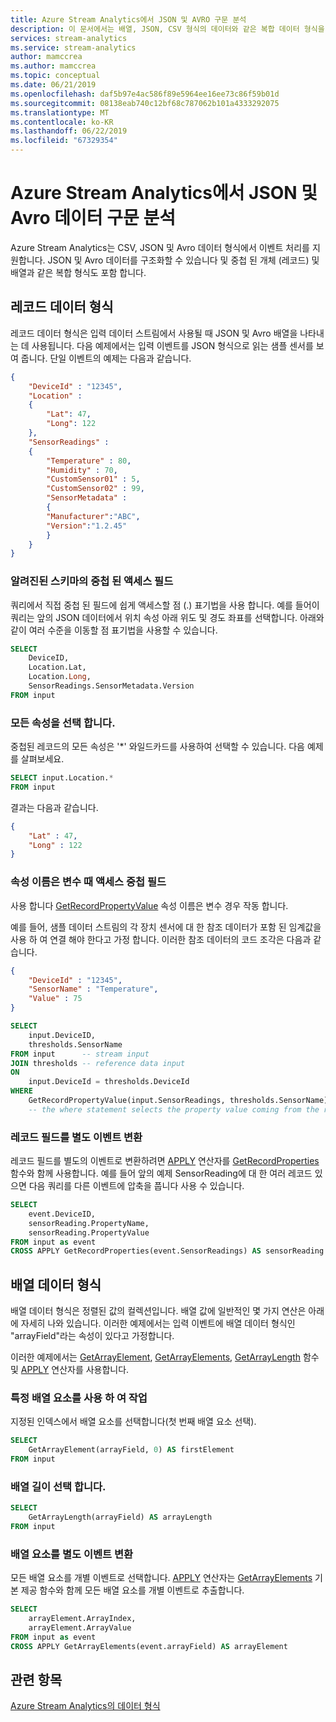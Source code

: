 ```yaml
---
title: Azure Stream Analytics에서 JSON 및 AVRO 구문 분석
description: 이 문서에서는 배열, JSON, CSV 형식의 데이터와 같은 복합 데이터 형식을 조작하는 방법을 설명합니다.
services: stream-analytics
ms.service: stream-analytics
author: mamccrea
ms.author: mamccrea
ms.topic: conceptual
ms.date: 06/21/2019
ms.openlocfilehash: daf5b97e4ac586f89e5964ee16ee73c86f59b01d
ms.sourcegitcommit: 08138eab740c12bf68c787062b101a4333292075
ms.translationtype: MT
ms.contentlocale: ko-KR
ms.lasthandoff: 06/22/2019
ms.locfileid: "67329354"
---
```

# <a name="parse-json-and-avro-data-in-azure-stream-analytics"></a>Azure Stream Analytics에서 JSON 및 Avro 데이터 구문 분석

Azure Stream Analytics는 CSV, JSON 및 Avro 데이터 형식에서 이벤트 처리를 지원합니다. JSON 및 Avro 데이터를 구조화할 수 있습니다 및 중첩 된 개체 (레코드) 및 배열과 같은 복합 형식도 포함 합니다. 




## <a name="record-data-types"></a>레코드 데이터 형식
레코드 데이터 형식은 입력 데이터 스트림에서 사용될 때 JSON 및 Avro 배열을 나타내는 데 사용됩니다. 다음 예제에서는 입력 이벤트를 JSON 형식으로 읽는 샘플 센서를 보여 줍니다. 단일 이벤트의 예제는 다음과 같습니다.

```json
{
    "DeviceId" : "12345",
    "Location" :
    {
        "Lat": 47,
        "Long": 122
    },
    "SensorReadings" :
    {
        "Temperature" : 80,
        "Humidity" : 70,
        "CustomSensor01" : 5,
        "CustomSensor02" : 99,
        "SensorMetadata" : 
        {
        "Manufacturer":"ABC",
        "Version":"1.2.45"
        }
    }
}
```


### <a name="access-nested-fields-in-known-schema"></a>알려진된 스키마의 중첩 된 액세스 필드
쿼리에서 직접 중첩 된 필드에 쉽게 액세스할 점 (.) 표기법을 사용 합니다. 예를 들어이 쿼리는 앞의 JSON 데이터에서 위치 속성 아래 위도 및 경도 좌표를 선택합니다. 아래와 같이 여러 수준을 이동할 점 표기법을 사용할 수 있습니다.

```SQL
SELECT
    DeviceID,
    Location.Lat,
    Location.Long,
    SensorReadings.SensorMetadata.Version
FROM input
```

### <a name="select-all-properties"></a>모든 속성을 선택 합니다.
중첩된 레코드의 모든 속성은 '*' 와일드카드를 사용하여 선택할 수 있습니다. 다음 예제를 살펴보세요.

```SQL
SELECT input.Location.*
FROM input
```

결과는 다음과 같습니다.

```json
{
    "Lat" : 47,
    "Long" : 122
}
```


### <a name="access-nested-fields-when-property-name-is-a-variable"></a>속성 이름은 변수 때 액세스 중첩 필드
사용 합니다 [GetRecordPropertyValue](https://docs.microsoft.com/stream-analytics-query/getmetadatapropertyvalue) 속성 이름은 변수 경우 작동 합니다. 

예를 들어, 샘플 데이터 스트림의 각 장치 센서에 대 한 참조 데이터가 포함 된 임계값을 사용 하 여 연결 해야 한다고 가정 합니다. 이러한 참조 데이터의 코드 조각은 다음과 같습니다.

```json
{
    "DeviceId" : "12345",
    "SensorName" : "Temperature",
    "Value" : 75
}
```

```SQL
SELECT
    input.DeviceID,
    thresholds.SensorName
FROM input      -- stream input
JOIN thresholds -- reference data input
ON
    input.DeviceId = thresholds.DeviceId
WHERE
    GetRecordPropertyValue(input.SensorReadings, thresholds.SensorName) > thresholds.Value
    -- the where statement selects the property value coming from the reference data
```

### <a name="convert-record-fields-into-separate-events"></a>레코드 필드를 별도 이벤트 변환
레코드 필드를 별도의 이벤트로 변환하려면 [APPLY](https://docs.microsoft.com/stream-analytics-query/apply-azure-stream-analytics) 연산자를 [GetRecordProperties](https://docs.microsoft.com/stream-analytics-query/getrecordproperties-azure-stream-analytics) 함수와 함께 사용합니다. 예를 들어 앞의 예제 SensorReading에 대 한 여러 레코드 있으면 다음 쿼리를 다른 이벤트에 압축을 풉니다 사용 수 있습니다.

```SQL
SELECT
    event.DeviceID,
    sensorReading.PropertyName,
    sensorReading.PropertyValue
FROM input as event
CROSS APPLY GetRecordProperties(event.SensorReadings) AS sensorReading
```



## <a name="array-data-types"></a>배열 데이터 형식

배열 데이터 형식은 정렬된 값의 컬렉션입니다. 배열 값에 일반적인 몇 가지 연산은 아래에 자세히 나와 있습니다. 이러한 예제에서는 입력 이벤트에 배열 데이터 형식인 "arrayField"라는 속성이 있다고 가정합니다.

이러한 예제에서는 [GetArrayElement](https://docs.microsoft.com/stream-analytics-query/getarrayelement-azure-stream-analytics), [GetArrayElements](https://docs.microsoft.com/stream-analytics-query/getarrayelements-azure-stream-analytics), [GetArrayLength](https://docs.microsoft.com/stream-analytics-query/getarraylength-azure-stream-analytics) 함수 및 [APPLY](https://docs.microsoft.com/stream-analytics-query/apply-azure-stream-analytics) 연산자를 사용합니다.

### <a name="working-with-a-specific-array-element"></a>특정 배열 요소를 사용 하 여 작업
지정된 인덱스에서 배열 요소를 선택합니다(첫 번째 배열 요소 선택).

```SQL
SELECT
    GetArrayElement(arrayField, 0) AS firstElement
FROM input
```

### <a name="select-array-length"></a>배열 길이 선택 합니다.

```SQL
SELECT
    GetArrayLength(arrayField) AS arrayLength
FROM input
```

### <a name="convert-array-elements-into-separate-events"></a>배열 요소를 별도 이벤트 변환
모든 배열 요소를 개별 이벤트로 선택합니다. [APPLY](https://docs.microsoft.com/stream-analytics-query/apply-azure-stream-analytics) 연산자는 [GetArrayElements](https://docs.microsoft.com/stream-analytics-query/getarrayelements-azure-stream-analytics) 기본 제공 함수와 함께 모든 배열 요소를 개별 이벤트로 추출합니다.

```SQL
SELECT
    arrayElement.ArrayIndex,
    arrayElement.ArrayValue
FROM input as event
CROSS APPLY GetArrayElements(event.arrayField) AS arrayElement
```


## <a name="see-also"></a>관련 항목
[Azure Stream Analytics의 데이터 형식](https://docs.microsoft.com/stream-analytics-query/data-types-azure-stream-analytics)
